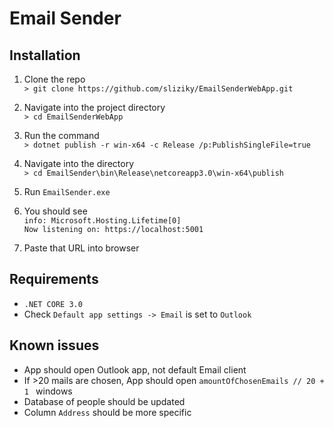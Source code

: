 ﻿
# Email Sender
## Installation

1. Clone the repo                                                                    
   ```> git clone https://github.com/sliziky/EmailSenderWebApp.git```

2. Navigate into the project directory   
   ```> cd EmailSenderWebApp```

3. Run the command   
   ```> dotnet publish -r win-x64 -c Release /p:PublishSingleFile=true```

4. Navigate into the directory  
```> cd EmailSender\bin\Release\netcoreapp3.0\win-x64\publish```
5. Run ```EmailSender.exe```

6. You should see             
          ```info: Microsoft.Hosting.Lifetime[0]```  
```Now listening on: https://localhost:5001```
7. Paste that URL into browser


## Requirements
- ```.NET CORE 3.0```
- Check ```Default app settings -> Email``` is set to ```Outlook```

## Known issues
- App should open Outlook app, not default Email client
- If >20 mails are chosen, App should open ```amountOfChosenEmails // 20 + 1 ``` windows
- Database of people should be updated
- Column ```Address``` should be more specific

